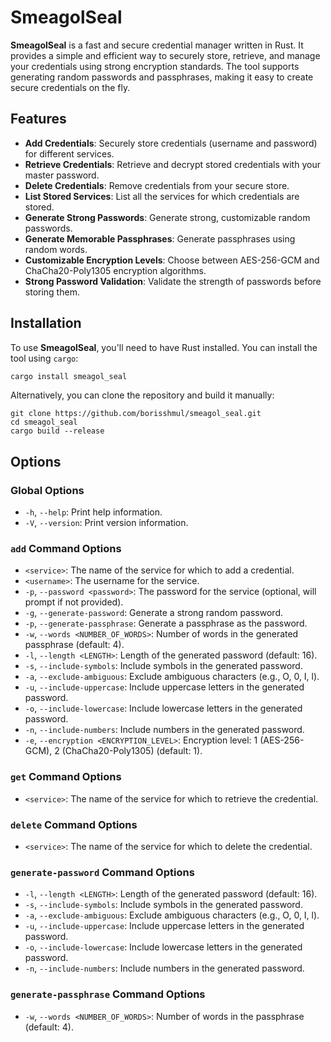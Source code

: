 # SmeagolSeal

**SmeagolSeal** is a fast and secure credential manager written in Rust. It provides a simple and efficient way to securely store, retrieve, and manage your credentials using strong encryption standards. The tool supports generating random passwords and passphrases, making it easy to create secure credentials on the fly.

## Features

- **Add Credentials**: Securely store credentials (username and password) for different services.
- **Retrieve Credentials**: Retrieve and decrypt stored credentials with your master password.
- **Delete Credentials**: Remove credentials from your secure store.
- **List Stored Services**: List all the services for which credentials are stored.
- **Generate Strong Passwords**: Generate strong, customizable random passwords.
- **Generate Memorable Passphrases**: Generate passphrases using random words.
- **Customizable Encryption Levels**: Choose between AES-256-GCM and ChaCha20-Poly1305 encryption algorithms.
- **Strong Password Validation**: Validate the strength of passwords before storing them.

## Installation

To use **SmeagolSeal**, you'll need to have Rust installed. You can install the tool using `cargo`:

```bash
cargo install smeagol_seal
```

Alternatively, you can clone the repository and build it manually:

```
git clone https://github.com/borisshmul/smeagol_seal.git
cd smeagol_seal
cargo build --release
```

## Options

### Global Options

- `-h`, `--help`: Print help information.
- `-V`, `--version`: Print version information.

### `add` Command Options

- `<service>`: The name of the service for which to add a credential.
- `<username>`: The username for the service.
- `-p`, `--password <password>`: The password for the service (optional, will prompt if not provided).
- `-g`, `--generate-password`: Generate a strong random password.
- `-p`, `--generate-passphrase`: Generate a passphrase as the password.
- `-w`, `--words <NUMBER_OF_WORDS>`: Number of words in the generated passphrase (default: 4).
- `-l`, `--length <LENGTH>`: Length of the generated password (default: 16).
- `-s`, `--include-symbols`: Include symbols in the generated password.
- `-a`, `--exclude-ambiguous`: Exclude ambiguous characters (e.g., O, 0, I, l).
- `-u`, `--include-uppercase`: Include uppercase letters in the generated password.
- `-o`, `--include-lowercase`: Include lowercase letters in the generated password.
- `-n`, `--include-numbers`: Include numbers in the generated password.
- `-e`, `--encryption <ENCRYPTION_LEVEL>`: Encryption level: 1 (AES-256-GCM), 2 (ChaCha20-Poly1305) (default: 1).

### `get` Command Options

- `<service>`: The name of the service for which to retrieve the credential.

### `delete` Command Options

- `<service>`: The name of the service for which to delete the credential.

### `generate-password` Command Options

- `-l`, `--length <LENGTH>`: Length of the generated password (default: 16).
- `-s`, `--include-symbols`: Include symbols in the generated password.
- `-a`, `--exclude-ambiguous`: Exclude ambiguous characters (e.g., O, 0, I, l).
- `-u`, `--include-uppercase`: Include uppercase letters in the generated password.
- `-o`, `--include-lowercase`: Include lowercase letters in the generated password.
- `-n`, `--include-numbers`: Include numbers in the generated password.

### `generate-passphrase` Command Options

- `-w`, `--words <NUMBER_OF_WORDS>`: Number of words in the passphrase (default: 4).

